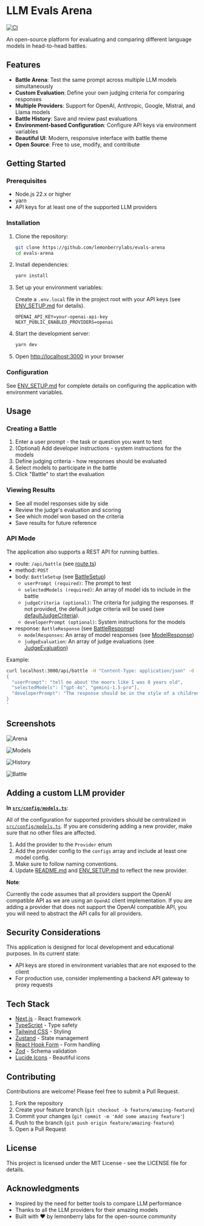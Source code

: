 # LLM Evals Arena

[![CI](https://github.com/lemonberrylabs/evals-arena/actions/workflows/ci.yml/badge.svg)](https://github.com/lemonberrylabs/evals-arena/actions/workflows/ci.yml)

An open-source platform for evaluating and comparing different language models in head-to-head battles.

## Features

- **Battle Arena**: Test the same prompt across multiple LLM models simultaneously
- **Custom Evaluation**: Define your own judging criteria for comparing responses
- **Multiple Providers**: Support for OpenAI, Anthropic, Google, Mistral, and Llama models
- **Battle History**: Save and review past evaluations
- **Environment-based Configuration**: Configure API keys via environment variables
- **Beautiful UI**: Modern, responsive interface with battle theme
- **Open Source**: Free to use, modify, and contribute

## Getting Started

### Prerequisites

- Node.js 22.x or higher
- yarn
- API keys for at least one of the supported LLM providers

### Installation

1. Clone the repository:
   ```bash
   git clone https://github.com/lemonberrylabs/evals-arena
   cd evals-arena
   ```

2. Install dependencies:
   ```bash
   yarn install
   ```

3. Set up your environment variables:

   Create a `.env.local` file in the project root with your API keys (see [ENV_SETUP.md](ENV_SETUP.md) for details).

   ```
   OPENAI_API_KEY=your-openai-api-key
   NEXT_PUBLIC_ENABLED_PROVIDERS=openai
   ```

4. Start the development server:
   ```bash
   yarn dev
   ```

5. Open [http://localhost:3000](http://localhost:3000) in your browser

### Configuration

See [ENV_SETUP.md](ENV_SETUP.md) for complete details on configuring the application with environment variables.

## Usage

### Creating a Battle

1. Enter a user prompt - the task or question you want to test
2. (Optional) Add developer instructions - system instructions for the models
3. Define judging criteria - how responses should be evaluated
4. Select models to participate in the battle
5. Click "Battle" to start the evaluation

### Viewing Results

- See all model responses side by side
- Review the judge's evaluation and scoring
- See which model won based on the criteria
- Save results for future reference

### API Mode

The application also supports a REST API for running battles.

- route: `/api/battle` (see [route.ts](src/app/api/battle/route.ts))
- method: `POST`
- body: `BattleSetup` (see [BattleSetup](src/types/index.ts))
  - `userPrompt (required)`: The prompt to test
  - `selectedModels (required)`: An array of model ids to include in the battle
  - `judgeCriteria (optional)`: The criteria for judging the responses. If not provided, the default judge criteria will be used (see [defaultJudgeCriteria](src/config/models.ts)).
  - `developerPrompt (optional)`: System instructions for the models
- response: `BattleResponse` (see [BattleResponse](src/types/index.ts))
  - `modelResponses`: An array of model responses (see [ModelResponse](src/types/index.ts))
  - `judgeEvaluation`: An array of judge evaluations (see [JudgeEvaluation](src/types/index.ts))

Example:
```bash
curl localhost:3000/api/battle -H "Content-Type: application/json" -d '
{
  "userPrompt": "tell me about the moors like I was 8 years old",
  "selectedModels": ["gpt-4o", "gemini-1.5-pro"],
  "developerPrompt": "The response should be in the style of a childrens book."
}
'
```

## Screenshots

![Arena](.github/arena.png)

![Models](.github/models.png)

![History](.github/history.png)

![Battle](.github/judge.png)

## Adding a custom LLM provider

**In [`src/config/models.ts`](src/config/models.ts)**:

All of the configuration for supported providers should be centralized in [`src/config/models.ts`](src/config/models.ts). 
If you are considering adding a new provider, make sure that no other files are affected.

1. Add the provider to the `Provider` enum
2. Add the provider config to the `configs` array and include at least one model config.
3. Make sure to follow naming conventions.
4. Update [README.md](README.md) and [ENV_SETUP.md](ENV_SETUP.md) to reflect the new provider.

**Note**:

Currently the code assumes that all providers support the OpenAI compatible API as we are using an `OpenAI` client implementation.
If you are adding a provider that does not support the OpenAI compatible API, you you will need to abstract the API calls for all providers.

## Security Considerations

This application is designed for local development and educational purposes. In its current state:

- API keys are stored in environment variables that are not exposed to the client
- For production use, consider implementing a backend API gateway to proxy requests

## Tech Stack

- [Next.js](https://nextjs.org/) - React framework
- [TypeScript](https://www.typescriptlang.org/) - Type safety
- [Tailwind CSS](https://tailwindcss.com/) - Styling
- [Zustand](https://github.com/pmndrs/zustand) - State management
- [React Hook Form](https://react-hook-form.com/) - Form handling
- [Zod](https://github.com/colinhacks/zod) - Schema validation
- [Lucide Icons](https://lucide.dev/) - Beautiful icons

## Contributing

Contributions are welcome! Please feel free to submit a Pull Request.

1. Fork the repository
2. Create your feature branch (`git checkout -b feature/amazing-feature`)
3. Commit your changes (`git commit -m 'Add some amazing feature'`)
4. Push to the branch (`git push origin feature/amazing-feature`)
5. Open a Pull Request

## License

This project is licensed under the MIT License - see the LICENSE file for details.

## Acknowledgments

- Inspired by the need for better tools to compare LLM performance
- Thanks to all the LLM providers for their amazing models
- Built with ❤️ by lemonberry labs for the open-source community
